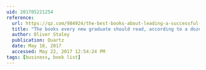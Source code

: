```yaml
---
uid: 201705221254
reference:
  url: https://qz.com/984924/the-best-books-about-leading-a-successful-life-for-new-graduates-according-to-a-dozen-business-leaders/
  title: "The books every new graduate should read, according to a dozen business leaders"
  author: Oliver Staley
  publication: Quartz
  date: May 18, 2017
  accessed: May 22, 2017 12:54:24 PM
tags: [business, book list]
---
```

